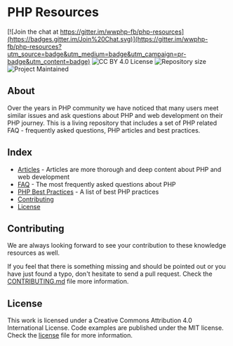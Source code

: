 # PHP Resources

[![Join the chat at https://gitter.im/wwphp-fb/php-resources](https://badges.gitter.im/Join%20Chat.svg)](https://gitter.im/wwphp-fb/php-resources?utm_source=badge&utm_medium=badge&utm_campaign=pr-badge&utm_content=badge)
![CC BY 4.0 License](https://img.shields.io/badge/license-CC%20BY%204.0-blue.svg?style=plastic "CC BY 4.0 License")
![Repository size](https://reposs.herokuapp.com/?path=wwphp-fb/php-resources&style=plastic "Repository size")
![Project Maintained](https://img.shields.io/badge/project-maintained-brightgreen.svg?style=plastic "Project Maintained")

## About

Over the years in PHP community we have noticed that many users meet similar issues and ask questions about PHP
and web development on their PHP journey. This is a living repository that includes a set of PHP related
FAQ - frequently asked questions, PHP articles and best practices.

## Index

* [Articles](articles) - Articles are more thorough and deep content about PHP and web development
* [FAQ](faq) - The most frequently asked questions about PHP
* [PHP Best Practices](best-practices) - A list of best PHP practices
* [Contributing](#contributing)
* [License](#license)

## Contributing

We are always looking forward to see your contribution to these knowledge resources as well.

If you feel that there is something missing and should be pointed out or you have just found a typo,
don't hesitate to send a pull request. Check the [CONTRIBUTING.md][contributing] file more information.

## License

This work is licensed under a Creative Commons Attribution 4.0 International License. Code examples are published
under the MIT license. Check the [license][license] file for more information.

[contributing]: https://github.com/wwphp-fb/php-resources/blob/master/CONTRIBUTING.md
[license]: https://github.com/wwphp-fb/php-resources/blob/master/LICENSE
